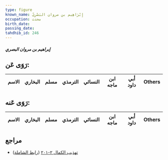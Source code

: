 ```yaml
---
type: figure
known_name: إِبْرَاهِيم بن مروان البَصْرِيّ
occupation: محدث
birth_date:
passing_date:
tahdhib_id: 246
---
```

##### إبراهيم بن مروان البصري

## رَوَى عَن:
| الاسم | البخاري | مسلم | الترمذي | النسائي | ابن ماجه | أبي داود | Others |
| ----- | ------- | ---- | ------- | ------- | -------- | -------- | ------ |
## رَوَى عَنه:
| الاسم | البخاري | مسلم | الترمذي | النسائي | ابن ماجه | أبي داود | Others |
| ----- | ------- | ---- | ------- | ------- | -------- | -------- | ------ |
## مراجع
- [تهذيب الكمال ٢-٢٠١](obsidian://open?vault=Tahdhib-al-Kamal&file=Figures/٢٤٦-إبراهيم%20بن%20مروان%20البصري) ([رابط الشاملة](https://shamela.ws/book/3722/682))
